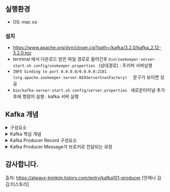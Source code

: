 ## 실행환경

- OS: mac os



### 설치

- https://www.apache.org/dyn/closer.cgi?path=/kafka/3.2.0/kafka_2.12-3.2.0.tgz 
- terminal 에서 다운로드 받은 파일 경로로 들어간후 ```bin/zookeeper-server-start.sh config/zookeeper.properties ``` (상대경로) : 주키퍼 서버실행 
- ```INFO binding to port 0.0.0.0/0.0.0.0:2181 (org.apache.zookeeper.server.NIOServerCnxnFactory)  ``` 문구가 보이면 성공 
- ```bin/kafka-server-start.sh config/server.properties ``` 새로운터미널 추가후에 명령어 실행  : kafka 서버 실행





## Kafka 개념
<details>
  <summary>구성요소 </summary>
  <p>  

   구성요소 

- Zookeeper           : Kafka 메타데이터 관리 및 브로커의 Health check (정상상태) 담당. AWS의 로드밸런서랑 느낌이 비슷한?거같다 
- Kafka cluster       : 여러대의 브로커를 구성한 클러스터  
- Broker              : Kafka 애플리케이션이 설치된 서버 or 노드  
- Producer            : Kafka 로 메세지를 보내는역할을하는 모든 Clients 
- Consumer            : Kafka 에서 메세지를 꺼내가는 역할을 하는 모든 Clients 
- Topic               : 메시지 피드들을 토픽으로 구분하고 각 토픽은 Kafka 내에서 고유함 (비유를들자면 토픽은 디렉토리 이고 디렉토리안의 파일들은 이벤트들임 )
- Partition           : 병렬 처리 및 고성능을 얻기위해 하나의 토픽을 여러개로 나눈것  
- Segment             :  프로듀서가 전송한 실제메시지가 브로커의 로컬디스크에 저장되는 파일  
- Message             :  프로듀서가 브로커로 전송하거나 컨슈머가 읽어가는 데이터 조각 
- Replication : 각 메세지들을 여러개로 복제하여 Kafka 클러스터내의 브로커들에 분산시키는 동작  ( 다른 브로커가 종료되더라도 안정성 유지가능 )
- Partition  : 하나의 토픽이 한번에 처리할수있는 한계를 높이기위해 토픽하나를 여러개로 나눠 병렬처리가 가능하게만든 것 
  </p>
</details>

<details>
  <summary> Kafka 핵심 개념 </summary>
  <p>
  핵심단어 및 개념 </br>
- 분산시스템 : 일부 서버에 장애가 발생할떄 다른 서버가 대신 처리하므로 장애대응에 유연함. 시스템확장 용이  </br>
- Page cache :  OS 의 page cache 를 활용하는 방식   </br> 
- Batch 전송 : Batch 단위로 전송하므로 효율적      </br>
- 압축전송 : 네트워크 대역폭 or 회선 비용등을 줄일수있음       </br>  
- 토픽,파티션, 오프셋 : 파티션의 메세지가 저장되는곳= 오프셋 (64비트정수형태, 오름차순)  </br>         
- 고가용성 : 리플리케이션 제공 - 토픽의 파티션 복제  ex 리플리케이션 팩터 4로 설정하면 리더 1 팔로워 3  즉  n개면 1 : n-1 비율  일반적으로 팩터 3으로 권장 </br>         
- 주키퍼 의존성 : </br>
  </p>
</details>
 

<details>
  <summary>Kafka Producer Record 구성요소 </summary>
  <p>
토픽 (Topic)  ,</br>
토픽 중 특정 파티션 위치 (Partition)  ,</br>
메시지 생성 시간 (Timestamp) , </br>
메시지 키 (Key)  ,</br>
메시지 값 (Value)  </br>
</p>
</details>


<details>
  <summary>Kafka Producer Message가 브로커로 전달되는 과정 </summary>
  <p>
  <p> 1.Serializer</p>
  <p> 2.Partitioning</p>
  <p> 3.Message Batch</p>
  <p> 4.ZIP(압축)</p>
  <p> 5.Sender(전달)</p>

    
    
   ![img](https://user-images.githubusercontent.com/76778082/182022626-9b15ceed-0d89-4464-bb57-d770734ee31d.png)

  메시지가 브로커로 전달되는 과정
 프로듀서는 먼저, 전달 요청받은 메시지를 직렬화합니다. 직렬화(Serialization)는 Serializer가 지정된 설정을 통해 처리하며, 메시지의 키와 값은 바이트 뭉치 형태로 변환됩니다. 직렬화 과정을 마친 메시지는 Partitioner를 통해 토픽의 어떤 파티션에 저장될지 결정됩니다. 이 과정을 파티셔닝(Partitioning)이라 말합니다. Partitioner는 정의된 로직에 따라 파티셔닝을 진행하는데, 별도의 Partitioner 설정을 하지 않으면 Round Robbin 형태로 파티셔닝을 합니다. 즉, 파티션들에게 골고루 전달할 수 있도록 파티셔닝을 합니다. 다만, 이 과정은 메시지 전달 요청에 파티션이 지정되지 않았을 경우에만 진행됩니다. 따라서 메시지 전달 요청에 특정 파티션이 지정되었을 경우에는 별도의 파티셔닝 없이 해당 파티션으로 전달되도록 지정됩니다.
 만약 메시지 압축이 설정되었다면, 설정된 포맷에 맞춰 메시지를 압축합니다. 압축된 메시지는 브로커로 빠르게 전달할 수 있을뿐더러, 브로커 내부에서 빠른 복제가 가능하도록 합니다. 그렇게 때문에 메시지 압축 설정은 많은 경우에 고려될 수 있습니다. 카프카에서 지원하는 주요 압축 포맷과 효율은 아래와 같습니다.
    ![img (1)](https://user-images.githubusercontent.com/76778082/182022638-709885f8-5c10-49d3-8a4d-625929e4363b.png)


 파티셔닝과 압축을 마친 후, 프로듀서는 메시지를 TCP 프로토콜을 통해 브로커 리더 파티션으로 전송합니다. 하지만 메시지마다 매번 네트워크를 통해 전달하는 것은 비효율적입니다. 네트워크 전송은 매우 무거운 처리이기 때문입니다. 그래서 프로듀서는 지정된 만큼 메시지를 저장했다가 한 번에 브로커로 전달합니다. 이 과정은 프로듀서 내부의 Record Accumulator(RA)가 담당하여 처리합니다. RA는 각 토픽 파티션에 대응하는 배치 큐(Batch Queue)를 구성하고 메시지들을 레코드 배치(Record Batch) 형태로 묶어 큐에 저장합니다.
 각 배치 큐에 저장된 레코드 배치들은 때가 되면 각각 브로커에 전달됩니다. 이 과정은 Sender가 처리합니다. Sender는 스레드 형태로 구성되며, 관리자가 설정한 특정 조건에 만족한 레코드 배치를 브로커로 전송합니다. 이때, Sender 스레드는 네트워크 비용을 줄이기 위해 piggyback 방식으로 조건을 만족하지 않은 다른 레코드 배치를 조건을 만족한 것과 함께 브로커로 전송합니다. 
같은 브로커로 보내야하는 토픽 파티션이 있으면 함께 전송합니다.
    ![img (2)](https://user-images.githubusercontent.com/76778082/182022654-9efe82c6-dfd8-4ef4-a6e7-9549249586de.png)

 Piggyback이란 '등 뒤에 업다'라는 뜻입니다. 위 그림을 예로 들면, 토픽 B의 파티션 1(B_1)의 큐에 레코드 배치가 전송할 조건을 만족했다고 가정하면, Sender는 해당 레코드 배치를 가져와 3번 브로커로 전송할 준비를 합니다. 이때, 토픽 A의 파티션 2(A_2)가 전송 조건을 만족하지 않았더라도 같은 3번 브로커에 전송돼야 하므로, Sender는 A_2 레코드 배치를 업어 한번에 3번 브로커로 전송합니다. 이로 인해 자연스럽게 네트워크 비용을 줄일 수 있습니다.
    ![img (3)](https://user-images.githubusercontent.com/76778082/182022672-6fa01ced-8444-496b-8e72-b920290960a4.png)

    
Sender 스레드의 메시지 전송 요청과 응답 (출처 : https://www.linkedin.com/pulse/kafka-producer-overview-sylvester-daniel)
 브로커에 네트워크 전송 요청을 보낸 Sender는 설정 값에 따라 브로커의 응답을 기다리거나 혹은 기다리지 않습니다. 만약 응답을 기다리지 않는 설정인 경우, 메시지 전송에 대한 과정이 마쳐집니다. 하지만 응답을 기다리는 경우, 메시지 전송 성공 여부를 응답으로 받습니다. 이때, 브로커에서 메시지 전송이 실패한 경우에는 설정 값에 따라 재시도를 시도합니다. 재시도 횟수를 초과한 경우에는 예외를 뱉어냅니다. 반대로 성공한 경우에는 메시지가 저장된 정보(메타데이터)를 반환합니다. 메타데이터는 메시지가 저장된 토픽, 파티션, 오프셋, 타임스탬프 정보를 가지고 있습니다.

   ![img (4)](https://user-images.githubusercontent.com/76778082/182022685-ea3b85ef-428b-46b9-babd-5e06e1d1fc1f.png)

    
  </p>
</details>




## 감사합니다.
출처: https://always-kimkim.tistory.com/entry/kafka101-producer [언제나 김김:티스토리]
